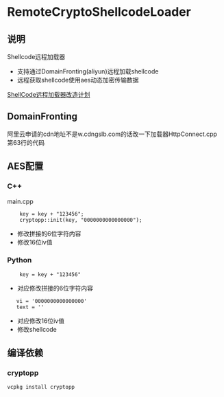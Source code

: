 # RemoteCryptoShellcodeLoader

## 说明

Shellcode远程加载器
- 支持通过DomainFronting(aliyun)远程加载shellcode
- 远程获取shellcode使用aes动态加密传输数据

[ShellCode远程加载器改造计划
](https://uknowsec.cn/posts/notes/ShellCode%E8%BF%9C%E7%A8%8B%E5%8A%A0%E8%BD%BD%E5%99%A8%E6%94%B9%E9%80%A0%E8%AE%A1%E5%88%92.html)

## DomainFronting

阿里云申请的cdn地址不是w.cdngslb.com的话改一下加载器HttpConnect.cpp第63行的代码


## AES配置

### C++
main.cpp
```
	key = key + "123456";
	cryptopp::init(key, "0000000000000000");
```

- 修改拼接的6位字符内容
- 修改16位iv值

### Python

```
    key = key + "123456"
```
- 对应修改拼接的6位字符内容

```
   vi = '0000000000000000'
   text = ''

```
- 对应修改16位iv值
- 修改shellcode


## 编译依赖

### cryptopp

```
vcpkg install cryptopp
```
